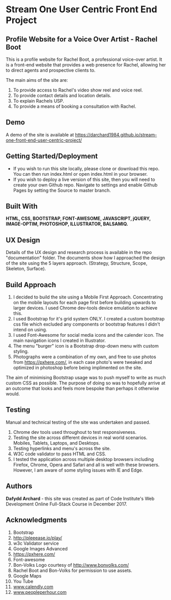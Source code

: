 # Stream One User Centric Front End Project
 
## Profile Website for a Voice Over Artist - Rachel Boot

This is a profile website for Rachel Boot, a professional voice-over artist. It is a front-end website that provides a web presence for Rachel, allowing her to direct agents and prospective clients to. 

The main aims of the site are: 

1. To provide access to Rachel's video show reel and voice reel.
2. To provide contact details and location details.
3. To explain Rachels USP.
4. To provide a means of booking a consultation with Rachel.

## Demo

A demo of the site is available at https://darchard1984.github.io/stream-one-front-end-user-centric-project/

## Getting Started/Deployment

* If you wish to run this site locally, please clone or download this repo. You can then run index.html or open index.html in your browser.
* If you wish to deploy a live version of this site, then you will need to create your own Github repo. Navigate to settings and enable Github Pages by setting the Source to master branch.

## Built With 

**HTML, CSS, BOOTSTRAP, FONT-AWESOME, JAVASCRIPT, jQUERY, IMAGE-OPTIM, PHOTOSHOP, ILLUSTRATOR, BALSAMIQ.**

## UX Design

Details of the UX design and research process is available in the repo "documentation" folder. The documents show how I approached the design of the site using the 5 layers approach. (Strategy, Structure, Scope, Skeleton, Surface). 

## Build Approach

1. I decided to build the site using a Mobile First Approach. Concentrating on the mobile layouts for each page first before building upwards to larger devices. I used Chrome dev-tools device emulation to achieve this. 
2. I used Bootstrap for it's grid system ONLY. I created a custom bootstrap css file which excluded any components or bootstrap features I didn't intend on using. 
3. I used Font-Awesome for social media icons and the calender icon. The main navigation icons I created in Illustrator. 
4. The menu "burger" icon is a Bootstrap drop-down menu with custom styling.
5. Photographs were a combination of my own, and free to use photos from https://pxhere.com/, in each case photo's were tweaked and optimized in photoshop before being implimented on the site. 

The aim of minimising Bootstrap usage was to push myself to write as much custom CSS as possible. The purpose of doing so was to hopefully arrive at an outcome that looks and feels more bespoke than perhaps it otherwise would. 

## Testing

Manual and technical testing of the site was undertaken and passed. 

1. Chrome dev tools used throughout to test responsiveness.
2. Testing the site across different devices in real world scenarios. Mobiles, Tablets, Laptops, and Desktops.
3. Testing hyperlinks and menu's across the site. 
4. W3C code validator to pass HTML and CSS.
6. I tested the application across multiple desktop browsers including Firefox, Chrome, Opera and Safari and all is well with these browsers. However, I am aware of some styling issues with IE and Edge.

## Authors

**Dafydd Archard** - this site was created as part of Code Institute's Web Development Online Full-Stack Course in December 2017.

## Acknowledgments

1. Bootstrap
2. http://pleeease.io/play/
3. w3c Validator service
4. Google Images Advanced
5. https://pxhere.com/
6. Font-awesome
7. Bon-Volks Logo courtesy of http://www.bonvolks.com/
8. Rachel Boot and Bon-Volks for permission to use assets.
9. Google Maps
10. You Tube
11. www.calendly.com
12. www.peopleperhour.com





